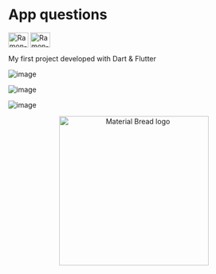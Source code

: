 # App questions 
<img align="center" alt="Ramon-Dart" height="30" width="40" src="https://cdn.jsdelivr.net/gh/devicons/devicon/icons/dart/dart-original.svg"> <img align="center" alt="Ramon-Flutter" height="30" width="40" src="https://cdn.jsdelivr.net/gh/devicons/devicon/icons/flutter/flutter-original.svg">


My first project developed with Dart & Flutter





![image](https://user-images.githubusercontent.com/89648821/170499174-1829adce-6135-4509-b133-e9b1d0ce3335.png)

![image](https://user-images.githubusercontent.com/89648821/170499233-cd82342b-8868-42b8-980f-8cf3f7c091ce.png)

![image](https://user-images.githubusercontent.com/89648821/170500618-18a422f7-7edd-4f81-bf75-87cdeeef29b8.png)





<p align="center">
  <img width="300" src="[http://material-bread.org/logo-shadow.svg](https://user-images.githubusercontent.com/89648821/170500618-18a422f7-7edd-4f81-bf75-87cdeeef29b8.png)" alt="Material Bread logo">
</p>
